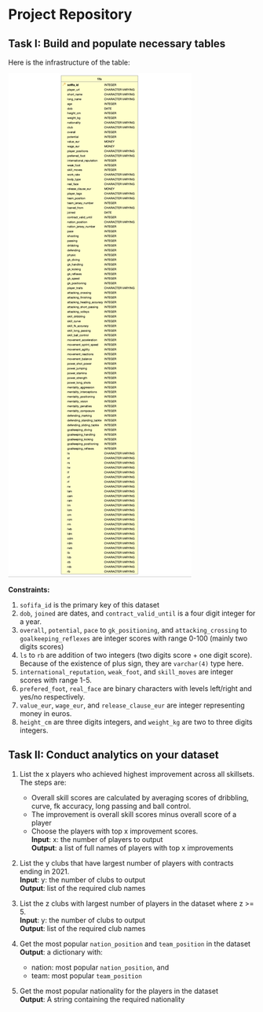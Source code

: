 # Project Repository

## Task I: Build and populate necessary tables

Here is the infrastructure of the table: 

![infrastructure](data/infrastructure.png)

**Constraints:**
1. ```sofifa_id``` is the primary key of this dataset
2. ```dob```, ```joined``` are dates, and ```contract_valid_until``` is a four digit integer for a year. 
3. ```overall```, ```potential```, ```pace``` to ```gk_positioning```, and ```attacking_crossing``` to 
   ```goalkeeping_reflexes``` are integer scores with range 0-100 (mainly two digits scores)
4. ```ls``` to ```rb``` are addition of two integers (two digits score + one digit score). Because of the 
   existence of plus sign, they are ```varchar(4)``` type here.
5. ```international_reputation```, ```weak_foot```, and ```skill_moves``` are integer scores with range 1-5. 
6. ```prefered_foot```, ```real_face``` are binary characters with levels left/right and yes/no respectively. 
7. ```value_eur```, ```wage_eur```, and ```release_clause_eur``` are integer representing money in euros. 
8. ```height_cm``` are three digits integers, and ```weight_kg``` are two to three digits integers. 


## Task II: Conduct analytics on your dataset 

1. List the x players who achieved highest improvement across all skillsets. The steps are:
    - Overall skill scores are calculated by averaging scores of dribbling, curve, fk accuracy, long passing and ball control.
    - The improvement is overall skill scores minus overall score of a player
    - Choose the players with top x improvement scores.\
    **Input**: x: the number of players to output\
    **Output**: a list of full names of players with top x improvements
      
2. List the y clubs that have largest number of players with contracts ending in 2021. \
    **Input**: y: the number of clubs to output\
    **Output**: list of the required club names
   
3. List the z clubs with largest number of players in the dataset where z >= 5.\
    **Input**: y: the number of clubs to output\
    **Output**: list of the required club names
   
4. Get the most popular ```nation_position``` and ```team_position``` in the dataset\
    **Output**: a dictionary with:
   - nation: most popular ```nation_position```, and 
   - team: most popular ```team_position```
    
5. Get the most popular nationality for the players in the dataset\
    **Output**: A string containing the required nationality




